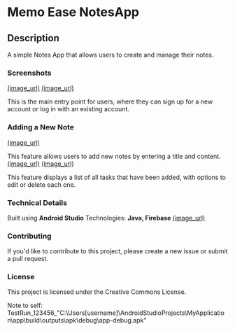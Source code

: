 # Memo Ease NotesApp
## Description
A simple Notes App that allows users to create and manage their notes.

### Screenshots
[(image_url)](link_url)
[(image_url)](link_url)

This is the main entry point for users, where they can sign up for a new account or log in with an existing account. 

### Adding a New Note
[(image_url)](link_url)

This feature allows users to add new notes by entering a title and content.
[(image_url)](link_url)
[(image_url)](link_url)

This feature displays a list of all tasks that have been added, with options to edit or delete each one.

### Technical Details
Built using **Android Studio**
Technologies: **Java, Firebase**
[(image_url)]([link_url](https://github.com/phyulwin/notes_app_with_firebase_android_studio_2024/blob/master/app/src/App%20Screenshots/Screenshot%202024-07-02%20170148.jpg))

### Contributing
If you'd like to contribute to this project, please create a new issue or submit a pull request.

### License
This project is licensed under the Creative Commons License.

Note to self: TestRun_123456_"C:\Users\[username]\AndroidStudioProjects\MyApplication\app\build\outputs\apk\debug\app-debug.apk"
